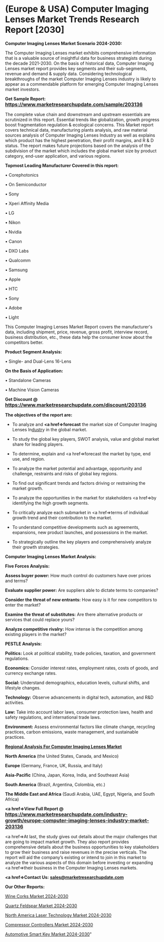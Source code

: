 # (Europe & USA) Computer Imaging Lenses Market Trends Research Report [2030]

<strong>Computer Imaging Lenses Market Scenario 2024-2030:</strong>

The Computer Imaging Lenses market exhibits comprehensive information that is a valuable source of insightful data for business strategists during the decade 2021-2030. On the basis of historical data, Computer Imaging Lenses market report provides key segments and their sub-segments, revenue and demand &amp; supply data. Considering technological breakthroughs of the market Computer Imaging Lenses industry is likely to appear as a commendable platform for emerging Computer Imaging Lenses market investors.

<strong>Get Sample Report: <a href=https://www.marketresearchupdate.com/sample/203136><font size=3 color=#0000ff>https://www.marketresearchupdate.com/sample/203136</font></a></strong>

The complete value chain and downstream and upstream essentials are scrutinized in this report. Essential trends like globalization, growth progress boost fragmentation regulation &amp; ecological concerns. This Market report covers technical data, manufacturing plants analysis, and raw material sources analysis of Computer Imaging Lenses Industry as well as explains which product has the highest penetration, their profit margins, and R & D status. The report makes future projections based on the analysis of the subdivision of the market which includes the global market size by product category, end-user application, and various regions.

<strong>Topmost Leading Manufacturer Covered in this report:</strong>

• Corephotonics

• On Semiconductor

• Sony

• Xperi Affinity Media

• LG

• Nikon

• Nvidia

• Canon

• DXO Labs

• Qualcomm

• Samsung

• Apple

• HTC

• Sony

• Adobe

• Light

This Computer Imaging Lenses Market Report covers the manufacturer's data, including shipment, price, revenue, gross profit, interview record, business distribution, etc., these data help the consumer know about the competitors better.

<strong>Product Segment Analysis: </strong>

• Single- and Dual-Lens 16-Lens

<strong>On the Basis of Application:</strong>

• Standalone Cameras

• Machine Vision Cameras

<strong>Get Discount @ <a href=https://www.marketresearchupdate.com/discount/203136><font size=3 color=#0000ff>https://www.marketresearchupdate.com/discount/203136</font></a></strong>

<strong><b>The objectives of the report are:</b></strong>

- To analyze and <strong><a href=><strong>forecast</strong></a></strong> the market size of Computer Imaging Lenses In<a href=ASDF991299>dustr</a>y in the global market.

- To study the global key players, SWOT analysis, value and global market share for leading players.

- To determine, explain and <a href=>forecast</a> the market by type, end use, and region.

- To analyze the market potential and advantage, opportunity and challenge, restraints and risks of global key regions.

- To find out significant trends and factors driving or restraining the market growth.

- To analyze the opportunities in the market for stakeholders <a href=>by</a> identifying the high growth segments.

- To critically analyze each submarket in <a href=>terms</a> of individual growth trend and their contribution to the market.

- To understand competitive developments such as agreements, expansions, new product launches, and possessions in the market.

- To strategically outline the key players and comprehensively analyze their growth strategies.

<strong>Computer Imaging Lenses Market Analysis:</strong>

<strong>Five Forces Analysis:</strong>

<strong>Assess buyer power:</strong> How much control do customers have over prices and terms?

<strong>Evaluate supplier power:</strong> Are suppliers able to dictate terms to companies?

<strong>Consider the threat of new entrants:</strong> How easy is it for new competitors to enter the market?

<strong>Examine the threat of substitutes:</strong> Are there alternative products or services that could replace yours?

<strong>Analyze competitive rivalry:</strong> How intense is the competition among existing players in the market?

<strong>PESTLE Analysis:</strong>

<strong>Politics:</strong> Look at political stability, trade policies, taxation, and government regulations.

<strong>Economics:</strong> Consider interest rates, employment rates, costs of goods, and currency exchange rates.

<strong>Social:</strong> Understand demographics, education levels, cultural shifts, and lifestyle changes.

<strong>Technology:</strong> Observe advancements in digital tech, automation, and R&D activities.

<strong>Law:</strong> Take into account labor laws, consumer protection laws, health and safety regulations, and international trade laws.

<strong>Environment:</strong> Assess environmental factors like climate change, recycling practices, carbon emissions, waste management, and sustainable practices.

<strong><u><b>Regional Analysis For Computer Imaging Lenses Market</b></u></strong>

<strong><b>North America</b></strong> (the United States, Canada, and Mexico)

<strong><b>Europe </b></strong>(Germany, France, UK, Russia, and Italy)

<strong><b>Asia-Pacific</b></strong> (China, Japan, Korea, India, and Southeast Asia)

<strong><b>South America</b></strong> (Brazil, Argentina, Colombia, etc.)

<strong><b>The Middle East and Africa</b></strong> (Saudi Arabia, UAE, Egypt, Nigeria, and South Africa)

<strong><a href=>View Full Report</a> @ <a href=https://www.marketresearchupdate.com/industry-growth/europe-computer-imaging-lenses-industry-market-203136><font size=3 color=#0000ff>https://www.marketresearchupdate.com/industry-growth/europe-computer-imaging-lenses-industry-market-203136</font></a></strong>

<a href=>At last,</a> the study gives out details about the major challenges that are going to impact market growth. They also report provides comprehensive details about the business opportunities to key stakeholders to grow their business and raise revenues in the precise verticals. The report will aid the company’s existing or intend to join in this market to analyze the various aspects of this domain before investing or expanding <a href=>their</a> business in the Computer Imaging Lenses markets.

<strong><a href=>Contact Us:</a></strong>
<strong>sales@marketresearchupdate.com</strong>

<strong>Our Other Reports:</strong>

<a href=https://www.linkedin.com/pulse/wine-corks-market-opportunities-stay-ahead-game>Wine Corks Market 2024-2030</a>

<a href=https://www.linkedin.com/pulse/quartz-feldspar-market-outlooks-2023-size-players>Quartz Feldspar Market 2024-2030</a>

<a href=https://www.linkedin.com/pulse/north-america-laser-technology-market-future-demand-analysis>North America Laser Technology Market 2024-2030</a>

<a href=https://www.linkedin.com/pulse/compressor-controllers-market-2023-top-sa8hf/>Compressor Controllers Market 2024-2030</a>

<a href=https://medium.com/@kagwadeaishwarya/automotive-smart-key-market-2023-current-and-future-market-potential-by-types-and-by-end-use-f1b74f338381>Automotive Smart Key Market 2024-2030</a>"
